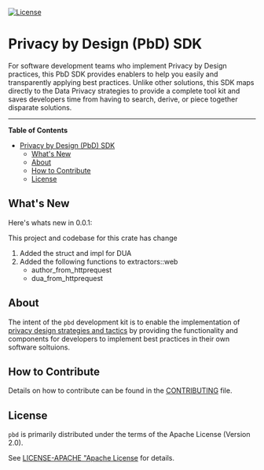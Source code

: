 [![License](https://img.shields.io/badge/License-Apache%202.0-blue.svg)](https://opensource.org/licenses/Apache-2.0)

# Privacy by Design (PbD) SDK

For software development teams who implement Privacy by Design practices, this PbD SDK provides enablers to help you easily and transparently applying best practices. Unlike other solutions, this SDK maps directly to the Data Privacy strategies to provide a complete tool kit and saves developers time from having to search, derive, or piece together disparate solutions.

---

**Table of Contents**
- [Privacy by Design (PbD) SDK](#privacy-by-design-pbd-sdk)
  - [What's New](#whats-new)
  - [About](#about)
  - [How to Contribute](#how-to-contribute)
  - [License](#license)

## What's New

Here's whats new in 0.0.1:

This project and codebase for this crate has change 
1. Added the struct and impl for DUA
2. Added the following functions to extractors::web
   - author_from_httprequest
   - dua_from_httprequest

## About

The intent of the `pbd` development kit is to enable the implementation of [privacy design strategies and tactics](./docs/DESIGN-STRATEGIES.md) by providing the functionality and components for developers to implement best practices in their own software soltuions. 

## How to Contribute

Details on how to contribute can be found in the [CONTRIBUTING](./CONTRIBUTING.md) file.

## License

`pbd` is primarily distributed under the terms of the Apache License (Version 2.0).

See [LICENSE-APACHE "Apache License](./LICENSE-APACHE) for details.